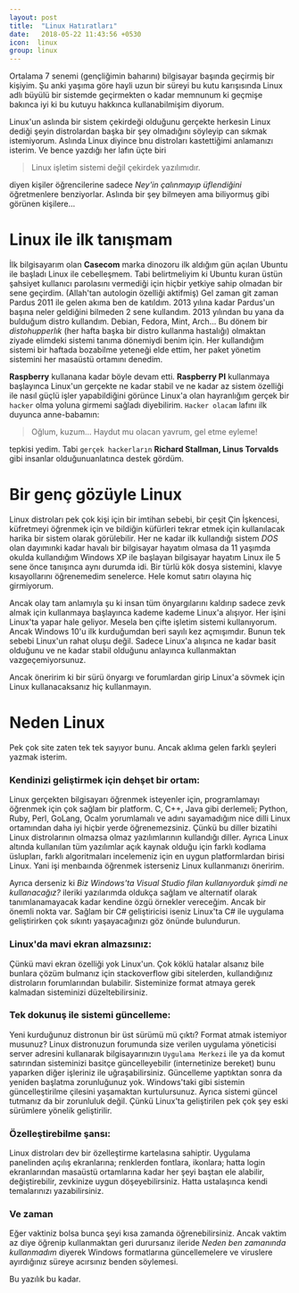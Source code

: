 ```yaml
---
layout: post
title:  "Linux Hatıratları"
date:   2018-05-22 11:43:56 +0530
icon:  linux
group: linux
---
```


Ortalama 7 senemi (gençliğimin baharını) bilgisayar başında geçirmiş bir kişiyim. Şu anki yaşıma göre hayli
uzun bir süreyi bu kutu karışısında Linux adlı büyülü bir sistemde geçirmekten o kadar memnunum ki geçmişe
bakınca iyi ki bu kutuyu hakkınca kullanabilmişim diyorum.

Linux'un aslında bir sistem çekirdeği olduğunu gerçekte herkesin Linux dediği şeyin distrolardan başka bir
şey olmadığını söyleyip can sıkmak istemiyorum. Aslında Linux diyince bnu distroları kastettiğimi anlamanızı
isterim. Ve bence yazdığı her lafın üçte biri

>Linux işletim sistemi değil çekirdek yazılımıdır.

diyen kişiler öğrencilerine sadece *Ney'in çalınmayıp üflendiğini* öğretmenlere benziyorlar. Aslında bir şey
bilmeyen ama biliyormuş gibi görünen kişilere...


# Linux ile ilk tanışmam

İlk bilgisayarım olan **Casecom** marka dinozoru ilk aldığım gün açılan Ubuntu ile başladı Linux ile
cebelleşmem. Tabi belirtmeliyim ki Ubuntu kuran üstün şahsiyet kullanıcı parolasını vermediği için hiçbir
yetkiye sahip olmadan bir sene geçirdim. (Allah'tan autologin özelliği aktifmiş) Gel zaman git zaman Pardus
2011 ile gelen akıma ben de katıldım. 2013 yılına kadar Pardus'un başına neler geldiğini bilmeden 2 sene
kullandım. 2013 yılından bu yana da bulduğum distro kullandım. Debian, Fedora, Mint, Arch... Bu dönem bir
*distohupperlık* (her hafta başka bir distro kullanma hastalığı) olmaktan ziyade elimdeki sistemi tanıma
dönemiydi benim için. Her kullandığım sistemi bir haftada bozabilme yeteneği elde ettim, her paket yönetim
sistemini her masaüstü ortamını denedim.

**Raspberry** kullanana kadar böyle devam etti. **Raspberry PI** kullanmaya başlayınca Linux'un gerçekte ne
kadar stabil ve ne kadar az sistem özelliği ile nasıl güçlü işler yapabildiğini görünce Linux'a olan
hayranlığım gerçek bir `hacker` olma yoluna girmemi sağladı diyebilirim. `Hacker olacam` lafını ilk duyunca
anne-babamın:

>Oğlum, kuzum... Haydut mu olacan yavrum, gel etme eyleme!

tepkisi yedim. Tabi `gerçek hackerların` **Richard Stallman, Linus Torvalds** gibi insanlar olduğunuanlatınca
destek gördüm.

# Bir genç gözüyle Linux

Linux distroları pek çok kişi için bir imtihan sebebi, bir çeşit Çin İşkencesi, küfretmeyi öğrenmek için ve bildiğin
küfürleri tekrar etmek için kullanılacak harika bir sistem olarak görülebilir. Her ne kadar ilk kullandığı
sistem *DOS* olan dayımınki kadar havalı bir bilgisayar hayatım olmasa da 11 yaşımda okulda kullandığım
Windows XP ile başlayan bilgisayar hayatım Linux ile 5 sene önce tanışınca aynı durumda idi. Bir türlü kök
dosya sistemini, klavye kısayollarını öğrenemedim senelerce. Hele komut satırı olayına hiç girmiyorum.

Ancak olay tam anlamıyla şu ki insan tüm önyargılarını kaldırıp sadece zevk almak için kullanmaya başlayınca
kademe kademe Linux'a alışıyor. Her işini Linux'ta yapar hale geliyor. Mesela ben çifte işletim sistemi
kullanıyorum. Ancak Windows 10'u ilk kurduğumdan beri sayılı kez açmışımdır. Bunun tek sebebi Linux'un rahat
oluşu değil. Sadece Linux'a alışınca ne kadar basit olduğunu ve ne kadar stabil olduğunu anlayınca
kullanmaktan vazgeçemiyorsunuz.

Ancak öneririm ki bir sürü önyargı ve forumlardan girip Linux'a sövmek için Linux kullanacaksanız hiç
kullanmayın.

# Neden Linux

Pek çok site zaten tek tek sayıyor bunu. Ancak aklıma gelen farklı şeyleri yazmak isterim.

### Kendinizi geliştirmek için dehşet bir ortam:
Linux gerçekten bilgisayarı öğrenmek isteyenler için, programlamayı öğrenmek için çok sağlam bir platform.
C, C++, Java gibi derlemeli; Python, Ruby, Perl, GoLang, Ocalm yorumlamalı ve adını sayamadığım nice dilli
Linux ortamından daha iyi hiçbir yerde öğrenemezsiniz. Çünkü bu diller bizatihi Linux distrolarının olmazsa
olmaz yazılımlarının kullandığı diller. Ayrıca Linux altında kullanılan tüm yazılımlar açık kaynak olduğu
için farklı kodlama üslupları, farklı algoritmaları incelemeniz için en uygun platformlardan birisi Linux.
Yani işi menbaında öğrenmek isterseniz Linux kullanmanızı öneririm.

Ayrıca derseniz ki *Biz Windows'ta Visual Studio filan kullanıyorduk şimdi ne kullanacağız?* ileriki
yazılarımda oldukça sağlam ve alternatif olarak tanımlanamayacak kadar kendine özgü örnekler vereceğim.
Ancak bir önemli nokta var. Sağlam bir C# geliştiricisi iseniz Linux'ta C# ile uygulama geliştirirken çok
sıkıntı yaşayacağınızı göz önünde bulundurun.

### Linux'da mavi ekran almazsınız:
Çünkü mavi ekran özelliği yok Linux'un. Çok köklü hatalar alsanız bile bunlara çözüm bulmanız için
stackoverflow gibi sitelerden, kullandığınız distroların forumlarından bulabilir. Sisteminize format atmaya
gerek kalmadan sisteminizi düzeltebilirsiniz.

### Tek dokunuş ile sistemi güncelleme:
Yeni kurduğunuz distronun bir üst sürümü mü çıktı? Format atmak istemiyor musunuz? Linux distronuzun
forumunda size verilen uygulama yöneticisi server adresini kullanarak bilgisayarınızın `Uygulama Merkezi`
ile ya da komut satırından sisteminizi basitçe güncelleyebilir (internetinize bereket) bunu yaparken diğer
işleriniz ile uğraşabilirsiniz. Güncelleme yaptıktan sonra da yeniden başlatma zorunluğunuz yok.
Windows'taki gibi sistemin güncelleştirilme çilesini yaşamaktan kurtulursunuz. Ayrıca sistemi güncel
tutmanız da bir zorunluluk değil. Çünkü Linux'ta geliştirilen pek çok şey eski sürümlere yönelik
geliştirilir.

### Özelleştirebilme şansı:
Linux distroları dev bir özelleştirme kartelasına sahiptir. Uygulama panelinden açılış ekranlarına;
renklerden fontlara, ikonlara; hatta login ekranlarından masaüstü ortamlarına kadar her şeyi baştan ele
alabilir, değiştirebilir, zevkinize uygun döşeyebilirsiniz. Hatta ustalaşınca kendi temalarınızı
yazabilirsiniz.

### Ve zaman
Eğer vaktiniz bolsa bunca şeyi kısa zamanda öğrenebilirsiniz. Ancak vaktim az diye öğrenip kullanmaktan
geri durursanız ileride *Neden ben zamanında kullanmadım* diyerek Windows formatlarına güncellemelere ve
viruslere ayırdığınız süreye acırsınız benden söylemesi.



Bu yazılık bu kadar.
